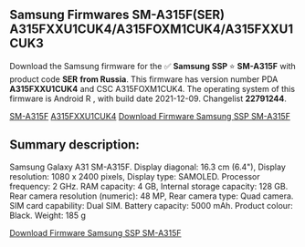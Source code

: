 <h2>Samsung Firmwares SM-A315F(SER) A315FXXU1CUK4/A315FOXM1CUK4/A315FXXU1CUK3</h2>
Download the Samsung firmware for the ✅ <strong>Samsung SSP </strong> ⭐ <strong>SM-A315F</strong> with product code <strong>SER</strong> <strong> from Russia</strong>. This firmware has version number PDA <strong>A315FXXU1CUK4</strong> and CSC A315FOXM1CUK4. The operating system of this firmware is Android R , with build date 2021-12-09. Changelist <strong>22791244</strong>.


[SM-A315F](https://samfirm.shop/samsung/model/SM-A315F)
[A315FXXU1CUK4](https://samfirm.shop/samsung/pda/A315FXXU1CUK4)
[Download Firmware Samsung SSP SM-A315F](https://samfirm.shop/samsung/firmware/481367)
<h2>Summary description:</h2>
<p>Samsung Galaxy A31 SM-A315F. Display diagonal: 16.3 cm (6.4"), Display resolution: 1080 x 2400 pixels, Display type: SAMOLED. Processor frequency: 2 GHz. RAM capacity: 4 GB, Internal storage capacity: 128 GB. Rear camera resolution (numeric): 48 MP, Rear camera type: Quad camera. SIM card capability: Dual SIM. Battery capacity: 5000 mAh. Product colour: Black. Weight: 185 g</p>


[Download Firmware Samsung SSP SM-A315F](https://samfirm.shop/samsung/firmware/481367)
